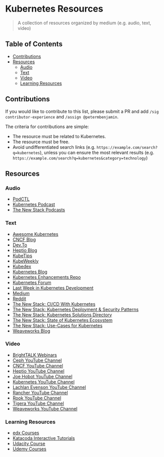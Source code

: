 # Kubernetes Resources

> A collection of resources organized by medium (e.g. audio, text, video)

## Table of Contents

<!-- vim-markdown-toc GFM -->

- [Contributions](#contributions)
- [Resources](#resources)
  - [Audio](#audio)
  - [Text](#text)
  - [Video](#video)
  - [Learning Resources](#learning-resources)

<!-- vim-markdown-toc -->

## Contributions

If you would like to contribute to this list, please submit a PR and add `/sig contributor-experience` and `/assign @petermbenjamin`.

The criteria for contributions are simple:

- The resource must be related to Kubernetes.
- The resource must be free.
- Avoid undifferentiated search links (e.g. `https://example.com/search?q=kubernetes`), unless you can ensure the most relevant results (e.g. `https://example.com/search?q=kubernetes&category=technology`)

## Resources

### Audio

- [PodCTL](https://twitter.com/PodCTL)
- [Kubernetes Podcast](https://kubernetespodcast.com)
- [The New Stack Podcasts](https://thenewstack.io/podcasts/)

### Text

- [Awesome Kubernetes](https://github.com/ramitsurana/awesome-kubernetes)
- [CNCF Blog](https://www.cncf.io/newsroom/blog/)
- [Dev.To](https://dev.to/t/kubernetes)
- [Heptio Blog](https://blog.heptio.com)
- [KubeTips](http://kubetips.com)
- [KubeWeekly](https://twitter.com/kubeweekly)
- [Kubedex](https://kubedex.com/category/blog/)
- [Kubernetes Blog](https://kubernetes.io/blog/)
- [Kubernetes Enhancements Repo](https://github.com/kubernetes/enhancements)
- [Kubernetes Forum](https://discuss.kubernetes.io)
- [Last Week in Kubernetes Development](http://lwkd.info)
- [Medium](https://medium.com/tag/kubernetes)
- [Reddit](https://www.reddit.com/r/kubernetes)
- [The New Stack: CI/CD With Kubernetes](https://thenewstack.io/ebooks/kubernetes/ci-cd-with-kubernetes/)
- [The New Stack: Kubernetes Deployment & Security Patterns](https://thenewstack.io/ebooks/kubernetes/kubernetes-deployment-and-security-patterns/)
- [The New Stack: Kubernetes Solutions Directory](https://thenewstack.io/ebooks/kubernetes/kubernetes-solutions-directory/)
- [The New Stack: State of Kubernetes Ecosystem](https://thenewstack.io/ebooks/kubernetes/state-of-kubernetes-ecosystem/)
- [The New Stack: Use-Cases for Kubernetes](https://thenewstack.io/ebooks/use-cases/use-cases-for-kubernetes/)
- [Weaveworks Blog](https://www.weave.works/blog/category/kubernetes/)

### Video

- [BrightTALK Webinars](https://www.brighttalk.com/search/?q=kubernetes)
- [Ceph YouTube Channel](https://www.youtube.com/channel/UCno-Fry25FJ7B4RycCxOtfw)
- [CNCF YouTube Channel](https://www.youtube.com/channel/UCvqbFHwN-nwalWPjPUKpvTA)
- [Heptio YouTube Channel](https://www.youtube.com/channel/UCjQU5ZI2mHswy7OOsii_URg)
- [Joe Hobot YouTube Channel](https://www.youtube.com/channel/UCdxEoi9hB617EDLEf8NWzkA)
- [Kubernetes YouTube Channel](https://www.youtube.com/channel/UCZ2bu0qutTOM0tHYa_jkIwg)
- [Lachlan Evenson YouTube Channel](https://www.youtube.com/channel/UCC5NsnXM2lE6kKfJKdQgsRQ)
- [Rancher YouTube Channel](https://www.youtube.com/channel/UCh5Xtp82q8wjijP8npkVTBA)
- [Rook YouTube Channel](https://www.youtube.com/channel/UCa7kFUSGO4NNSJV8MJVlJAA)
- [Tigera YouTube Channel](https://www.youtube.com/channel/UC8uN3yhpeBeerGNwDiQbcgw)
- [Weaveworks YouTube Channel](https://www.youtube.com/channel/UCmIz9ew1lA3-XDy5FqY-mrA/featured)

### Learning Resources

- [edx Courses](https://www.edx.org/course?search_query=kubernetes)
- [Katacoda Interactive Tutorials](https://www.katacoda.com)
- [Udacity Course](https://www.udacity.com/course/scalable-microservices-with-kubernetes--ud615)
- [Udemy Courses](https://www.udemy.com/courses/search/?courseLabel=&sort=relevance&q=kubernetes&price=price-free)
